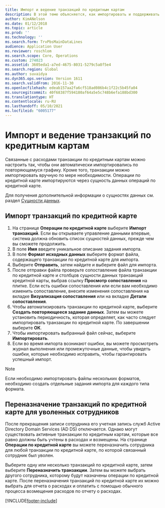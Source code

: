 ```yaml
---
title: Импорт и ведение транзакций по кредитным картам
description: В этой теме объясняется, как импортировать и поддерживать связанные с расходами транзакции по кредитным картам. Эти транзакции можно настроить так, чтобы они автоматически импортировались по повторяющемуся графику, или их можно импортировать вручную по мере необходимости.
author: KimANelson
ms.date: 01/12/2018
ms.topic: article
ms.prod: ''
ms.technology: ''
ms.search.form: TrvPbsMainDataLines
audience: Application User
ms.reviewer: roschlom
ms.search.scope: Core, Operations
ms.custom: 274023
ms.assetid: 3605eda1-a7ed-4675-8031-5279c5a8f5e4
ms.search.region: Global
ms.author: suvaidya
ms.dyn365.ops.version: Version 1611
ms.search.validFrom: 2016-11-30
ms.openlocfilehash: edeab157aa2fa6cf518ad086b4c1f22c5b45fa04
ms.sourcegitcommit: 40f68387f594180af64a5e5c748b6efa188bd300
ms.translationtype: HT
ms.contentlocale: ru-RU
ms.lasthandoff: 05/10/2021
ms.locfileid: "6005177"
---
```

# <a name="import-and-maintain-credit-card-transactions"></a>Импорт и ведение транзакций по кредитным картам

Связанные с расходами транзакции по кредитным картам можно настроить так, чтобы они автоматически импортировались по повторяющемуся графику. Кроме того, транзакции можно импортировать вручную по мере необходимости. Операции по кредитной карте импортируются через сущность данных операций по кредитной карте.

Для получения дополнительной информации о сущностях данных см. раздел [Сущности данных](/dynamics365/fin-ops-core/dev-itpro/data-entities/data-entities).

## <a name="import-credit-card-transactions"></a>Импорт транзакций по кредитной карте

1. На странице **Операции по кредитной карте** выберите **Импорт транзакций**. Если вы открываете управление данными впервые, система должна обновить список сущностей данных, прежде чем вы сможете продолжить.
2. В поле **Имя** введите уникальное описание задания импорта.
3. В поле **Формат исходных данных** выберите формат файла, содержащего транзакции по кредитной карте для импорта.
4. Выберите **Отправить**, затем найдите и выберите файл для импорта.
5. После отправки файла проверьте сопоставление файла транзакции по кредитной карте и столбцов сущности данных транзакций кредитной карты, выбрав ссылку **Просмотр сопоставления** на плитке. Если есть ошибки сопоставления или если вам необходимо изменить сопоставление, внесите изменения сопоставления на вкладке **Визуализация сопоставления** или на вкладке **Детали сопоставления**.
6. Чтобы автоматизировать транзакции по кредитной карте, выберите **Создать повторяющееся задание данных**. Затем вы можете установить периодичность, которая определяет, как часто следует импортировать транзакции по кредитной карте. По завершении выберите **ОК**.
7. Чтобы импортировать выбранный файл сейчас, выберите **Импортировать**.
8. Если во время импорта возникают ошибки, вы можете просмотреть журнал выполнения или промежуточные данные, чтобы увидеть ошибки, которые необходимо исправить, чтобы гарантировать успешный импорт.

> [!NOTE]
> Если необходимо импортировать файлы нескольких форматов, необходимо создать отдельные задания импорта для каждого типа формата.

## <a name="reassign-the-credit-card-transactions-for-terminated-employees"></a>Переназначение транзакций по кредитной карте для уволенных сотрудников

После прекращения записи сотрудника его учетная запись служб Active Directory Domain Services (AD DS) отключается. Однако могут существовать активные транзакции по кредитным картам, которые все равно должны быть учтены в расходах и возмещены. На странице **Операции по кредитной карте** вы можете переназначить сотрудника для любой транзакции по кредитной карте, по которой связанный сотрудник был уволен.

Выберите одну или несколько транзакций по кредитной карте, затем выберите **Переназначить транзакции**. Затем вы можете выбрать другого сотрудника, которому будут назначены операции по кредитной карте. После переназначения транзакций по кредитной карте их можно выбрать для отчета о расходах и оплатить с помощью обычного процесса возмещения расходов по отчету о расходах.


[!INCLUDE[footer-include](../includes/footer-banner.md)]